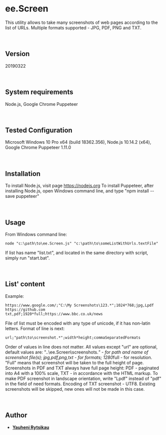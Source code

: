 # ee.Screen
This utility allows to take many screenshots of web pages according to the list of URLs.
Multiple formats supported - JPG, PDF, PNG and TXT.
<br><br><br>

## Version
20190322
<br><br><br>

## System requirements
Node.js, Google Chrome Puppeteer
<br><br><br>

## Tested Configuration
Microsoft Windows 10 Pro x64 (build 18362.356), Node.js 10.14.2 (x64), Google Chrome Puppeteer 1.11.0
<br><br><br>

## Installation
To install Node.js, visit page https://nodejs.org
To install Puppeteer, after installing Node.js, open Windows command line, and type "npm install --save puppeteer"
<br><br><br>

## Usage
From Windows command line:
```
node "c:\path\to\ee.Screen.js" "c:\path\to\someListWithUrls.textFile"
```
If list has name "list.txt", and located in the same directory with script, simply run "start.bat".
<br><br><br>

## List' content
Example:
```
https://www.google.com/;"C:\My Screenshots\123.*";1024*768;jpg,Lpdf
https://github.com
txt,pdf;1920*full;https://www.bbc.co.uk/news
```
File of list must be encoded with any type of unicode, if it has non-latin letters.
Format of line is next:
```
url;"path\to\screenshot.*";width*height;commaSeparatedFormats
```
Order of values in line does not matter. All values except "url" are optional, default values are:
"..\ee.Screen\screenshots.*" - for path and name of screenshot file(s);
jpg,pdf,png,txt - for formats;
1280*full - for resolution.
"Full" means that screenshot will be taken to the full height of page.
Screenshots in PDF and TXT always have full page height:
PDF - paginated into A4 with a 100% scale, TXT - in accordance with the HTML markup.
To make PDF screenshot in landscape orientation, write "Lpdf" instead of "pdf" in the field of need formats.
Encoding of TXT screenshot - UTF8.
Existing screenshots will be skipped, new ones will not be made in this case.
<br><br><br>

## Author
* [**Yauheni Rytsikau**](https://github.com/rytsikau)
